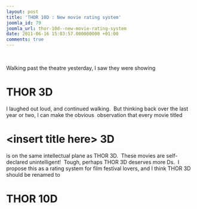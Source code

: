 ```yaml
---
layout: post
title: 'THOR 10D : New movie rating system'
joomla_id: 79
joomla_url: thor-10d--new-movie-rating-system
date: 2011-06-16 15:03:57.000000000 +01:00
comments: true
---
```

<p> </p>
<p>Walking past the theatre yesterday, I saw they were showing</p>
<h1>THOR 3D</h1>
<p>I laughed out loud, and continued walking.  But thinking back over the last year or two, I can make the obvious  observation that every movie titled</p>
<h1>&lt;insert title here&gt; 3D</h1>
<p>is on the same intellectual plane as THOR 3D.  These movies are self-declared unintelligent!  Tough, perhaps THOR 3D deserves more Ds.  I propose this as a rating system for film festival lovers, and I think THOR 3D should be renamed to</p>
<h1>THOR 10D</h1>
<p>
<object width="560" height="349">
<param name="movie" value="http://www.youtube.com/v/JOddp-nlNvQ?version=3&amp;hl=en_US&amp;rel=0&amp;hd=1" />
<param name="allowFullScreen" value="true" />
<param name="allowscriptaccess" value="always" /><embed type="application/x-shockwave-flash" width="560" height="349" src="http://www.youtube.com/v/JOddp-nlNvQ?version=3&amp;hl=en_US&amp;rel=0&amp;hd=1" allowfullscreen="true" allowscriptaccess="always"></embed>
</object>
</p>
